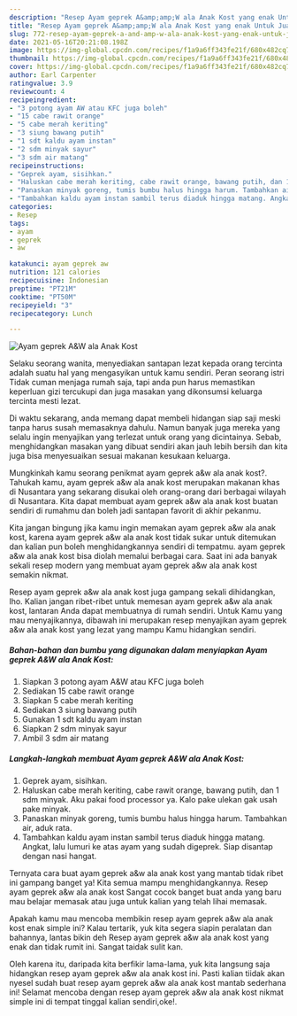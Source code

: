 ```yaml
---
description: "Resep Ayam geprek A&amp;amp;W ala Anak Kost yang enak Untuk Jualan"
title: "Resep Ayam geprek A&amp;amp;W ala Anak Kost yang enak Untuk Jualan"
slug: 772-resep-ayam-geprek-a-and-amp-w-ala-anak-kost-yang-enak-untuk-jualan
date: 2021-05-16T20:21:08.198Z
image: https://img-global.cpcdn.com/recipes/f1a9a6ff343fe21f/680x482cq70/ayam-geprek-aw-ala-anak-kost-foto-resep-utama.jpg
thumbnail: https://img-global.cpcdn.com/recipes/f1a9a6ff343fe21f/680x482cq70/ayam-geprek-aw-ala-anak-kost-foto-resep-utama.jpg
cover: https://img-global.cpcdn.com/recipes/f1a9a6ff343fe21f/680x482cq70/ayam-geprek-aw-ala-anak-kost-foto-resep-utama.jpg
author: Earl Carpenter
ratingvalue: 3.9
reviewcount: 4
recipeingredient:
- "3 potong ayam AW atau KFC juga boleh"
- "15 cabe rawit orange"
- "5 cabe merah keriting"
- "3 siung bawang putih"
- "1 sdt kaldu ayam instan"
- "2 sdm minyak sayur"
- "3 sdm air matang"
recipeinstructions:
- "Geprek ayam, sisihkan."
- "Haluskan cabe merah keriting, cabe rawit orange, bawang putih, dan 1 sdm minyak. Aku pakai food processor ya. Kalo pake ulekan gak usah pake minyak."
- "Panaskan minyak goreng, tumis bumbu halus hingga harum. Tambahkan air, aduk rata."
- "Tambahkan kaldu ayam instan sambil terus diaduk hingga matang. Angkat, lalu lumuri ke atas ayam yang sudah digeprek. Siap disantap dengan nasi hangat."
categories:
- Resep
tags:
- ayam
- geprek
- aw

katakunci: ayam geprek aw 
nutrition: 121 calories
recipecuisine: Indonesian
preptime: "PT21M"
cooktime: "PT50M"
recipeyield: "3"
recipecategory: Lunch

---
```



![Ayam geprek A&amp;W ala Anak Kost](https://img-global.cpcdn.com/recipes/f1a9a6ff343fe21f/680x482cq70/ayam-geprek-aw-ala-anak-kost-foto-resep-utama.jpg)

Selaku seorang wanita, menyediakan santapan lezat kepada orang tercinta adalah suatu hal yang mengasyikan untuk kamu sendiri. Peran seorang istri Tidak cuman menjaga rumah saja, tapi anda pun harus memastikan keperluan gizi tercukupi dan juga masakan yang dikonsumsi keluarga tercinta mesti lezat.

Di waktu  sekarang, anda memang dapat membeli hidangan siap saji meski tanpa harus susah memasaknya dahulu. Namun banyak juga mereka yang selalu ingin menyajikan yang terlezat untuk orang yang dicintainya. Sebab, menghidangkan masakan yang dibuat sendiri akan jauh lebih bersih dan kita juga bisa menyesuaikan sesuai makanan kesukaan keluarga. 



Mungkinkah kamu seorang penikmat ayam geprek a&amp;w ala anak kost?. Tahukah kamu, ayam geprek a&amp;w ala anak kost merupakan makanan khas di Nusantara yang sekarang disukai oleh orang-orang dari berbagai wilayah di Nusantara. Kita dapat membuat ayam geprek a&amp;w ala anak kost buatan sendiri di rumahmu dan boleh jadi santapan favorit di akhir pekanmu.

Kita jangan bingung jika kamu ingin memakan ayam geprek a&amp;w ala anak kost, karena ayam geprek a&amp;w ala anak kost tidak sukar untuk ditemukan dan kalian pun boleh menghidangkannya sendiri di tempatmu. ayam geprek a&amp;w ala anak kost bisa diolah memalui berbagai cara. Saat ini ada banyak sekali resep modern yang membuat ayam geprek a&amp;w ala anak kost semakin nikmat.

Resep ayam geprek a&amp;w ala anak kost juga gampang sekali dihidangkan, lho. Kalian jangan ribet-ribet untuk memesan ayam geprek a&amp;w ala anak kost, lantaran Anda dapat membuatnya di rumah sendiri. Untuk Kamu yang mau menyajikannya, dibawah ini merupakan resep menyajikan ayam geprek a&amp;w ala anak kost yang lezat yang mampu Kamu hidangkan sendiri.

<!--inarticleads1-->

##### Bahan-bahan dan bumbu yang digunakan dalam menyiapkan Ayam geprek A&amp;W ala Anak Kost:

1. Siapkan 3 potong ayam A&amp;W atau KFC juga boleh
1. Sediakan 15 cabe rawit orange
1. Siapkan 5 cabe merah keriting
1. Sediakan 3 siung bawang putih
1. Gunakan 1 sdt kaldu ayam instan
1. Siapkan 2 sdm minyak sayur
1. Ambil 3 sdm air matang




<!--inarticleads2-->

##### Langkah-langkah membuat Ayam geprek A&amp;W ala Anak Kost:

1. Geprek ayam, sisihkan.
1. Haluskan cabe merah keriting, cabe rawit orange, bawang putih, dan 1 sdm minyak. Aku pakai food processor ya. Kalo pake ulekan gak usah pake minyak.
1. Panaskan minyak goreng, tumis bumbu halus hingga harum. Tambahkan air, aduk rata.
1. Tambahkan kaldu ayam instan sambil terus diaduk hingga matang. Angkat, lalu lumuri ke atas ayam yang sudah digeprek. Siap disantap dengan nasi hangat.




Ternyata cara buat ayam geprek a&amp;w ala anak kost yang mantab tidak ribet ini gampang banget ya! Kita semua mampu menghidangkannya. Resep ayam geprek a&amp;w ala anak kost Sangat cocok banget buat anda yang baru mau belajar memasak atau juga untuk kalian yang telah lihai memasak.

Apakah kamu mau mencoba membikin resep ayam geprek a&amp;w ala anak kost enak simple ini? Kalau tertarik, yuk kita segera siapin peralatan dan bahannya, lantas bikin deh Resep ayam geprek a&amp;w ala anak kost yang enak dan tidak rumit ini. Sangat taidak sulit kan. 

Oleh karena itu, daripada kita berfikir lama-lama, yuk kita langsung saja hidangkan resep ayam geprek a&amp;w ala anak kost ini. Pasti kalian tiidak akan nyesel sudah buat resep ayam geprek a&amp;w ala anak kost mantab sederhana ini! Selamat mencoba dengan resep ayam geprek a&amp;w ala anak kost nikmat simple ini di tempat tinggal kalian sendiri,oke!.

